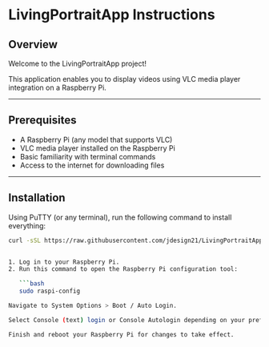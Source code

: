 # LivingPortraitApp Instructions

## Overview

Welcome to the LivingPortraitApp project!

This application enables you to display videos using VLC media player integration on a Raspberry Pi.

---

## Prerequisites

- A Raspberry Pi (any model that supports VLC)
- VLC media player installed on the Raspberry Pi
- Basic familiarity with terminal commands
- Access to the internet for downloading files

---

## Installation

Using PuTTY (or any terminal), run the following command to install everything:

```bash
curl -sSL https://raw.githubusercontent.com/jdesign21/LivingPortraitApp/refs/heads/main/setup_LivingPortraitApp_vlc.sh | bash


1. Log in to your Raspberry Pi.
2. Run this command to open the Raspberry Pi configuration tool:

   ```bash
   sudo raspi-config

Navigate to System Options > Boot / Auto Login.

Select Console (text) login or Console Autologin depending on your preference.

Finish and reboot your Raspberry Pi for changes to take effect.
